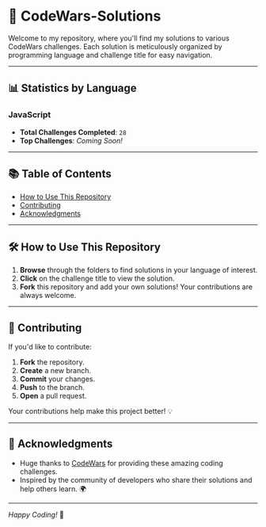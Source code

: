 # 🌟 CodeWars-Solutions

Welcome to my repository, where you'll find my solutions to various CodeWars challenges. Each solution is meticulously organized by programming language and challenge title for easy navigation.

---

## 📊 Statistics by Language

### JavaScript
- **Total Challenges Completed**: `28`
- **Top Challenges**: _Coming Soon!_

---

## 📚 Table of Contents

- [How to Use This Repository](#how-to-use-this-repository)
- [Contributing](#contributing)
- [Acknowledgments](#acknowledgments)

---

## 🛠️ How to Use This Repository

1. **Browse** through the folders to find solutions in your language of interest.
2. **Click** on the challenge title to view the solution.
3. **Fork** this repository and add your own solutions! Your contributions are always welcome.

---

## 🤝 Contributing

If you'd like to contribute:
1. **Fork** the repository.
2. **Create** a new branch.
3. **Commit** your changes.
4. **Push** to the branch.
5. **Open** a pull request.

Your contributions help make this project better! 💡

---

## 🙏 Acknowledgments

- Huge thanks to [CodeWars](https://www.codewars.com/) for providing these amazing coding challenges. 
- Inspired by the community of developers who share their solutions and help others learn. 🌍

---

*Happy Coding!* 🎉
